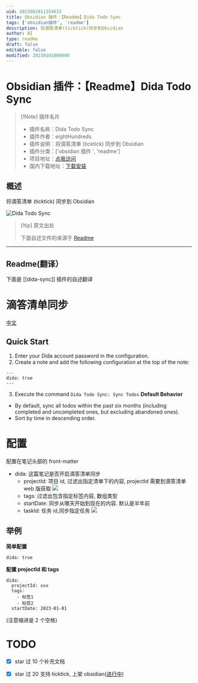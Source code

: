 ```yaml
---
uid: 2023082011354633
title: Obsidian 插件：【Readme】Dida Todo Sync
tags: ['obsidian插件', 'readme']
description: 将滴答清单(ticktick)同步到Obsidian
author: AI
type: readme
draft: false
editable: false
modified: 20230101000000
---
```


# Obsidian 插件：【Readme】Dida Todo Sync

> [!Note] 插件名片
> - 插件名称：Dida Todo Sync
> - 插件作者：eightHundreds
> - 插件说明：将滴答清单 (ticktick) 同步到 Obsidian
> - 插件分类：['obsidian 插件 ', 'readme']
> - 项目地址：[点我访问](https://github.com/eightHundreds/obsidian-dida-sync)
> - 国内下载地址：[下载安装](https://pkmer.cn/products/plugin/pluginMarket/?dida-sync)

## 概述

将滴答清单 (ticktick) 同步到 Obsidian

![Dida Todo Sync](https://cdn.pkmer.cn/covers/dida-sync.jpeg!pkmer)

> [!tip] 原文出处
>
>下面自述文件的来源于 [Readme](https://ghproxy.net/https://raw.githubusercontent.com/eightHundreds/obsidian-dida-sync/master/README.md)

---

## Readme(翻译）

下面是 [[dida-sync]] 插件的自述翻译

# 滴答清单同步

[中文](./README.md)

## Quick Start

1. Enter your Dida account password in the configuration.
2. Create a note and add the following configuration at the top of the note:

```
---
dida: true
---
```

3. Execute the command `Dida Todo Sync: Sync Todos`
**Default Behavior**

- By default, sync all todos within the past six months (including completed and uncompleted ones, but excluding abandoned ones).
- Sort by time in descending order.

# 配置

配置在笔记头部的 front-matter

- dida: 这篇笔记是否开启滴答清单同步
    - projectId: 项目 id, 过滤出指定清单下的内容, projectId 需要到滴答清单 web 版获取
    ![](./docs/dida.jpg)
    - tags: 过滤出包含指定标签内容, 数组类型
    - startDate: 同步从哪天开始到现在的内容. 默认是半年前
    - taskId: 任务 id,同步指定任务
    ![](./docs/task-dida.jpg)

## 举例

**简单配置**

```
dida: true
```

**配置 projectId 和 tags**

```
dida: 
  projectId: xxx
  tags: 
    - 标签1
    - 标签2
  startDate: 2023-01-01
```

(注意缩进是 2 个空格)

# TODO

- [x] star 过 10 个补充文档
- [x] star 过 20 支持 ticktick, 上架 obsidian([进行中](https://github.com/obsidianmd/obsidian-releases/pull/2193))



